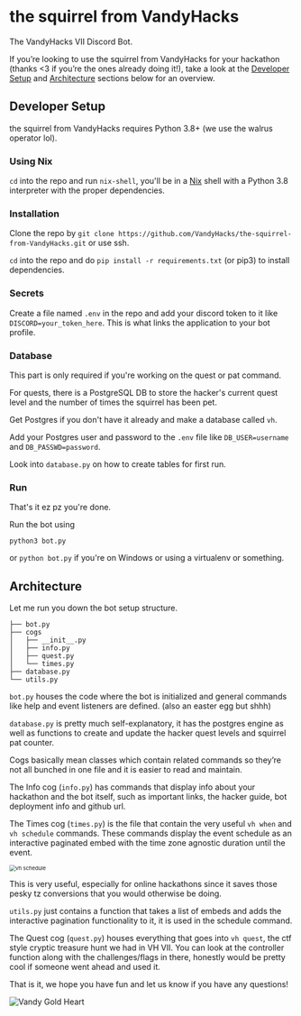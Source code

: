 # the squirrel from VandyHacks

The VandyHacks VII Discord Bot.

If you’re looking to use the squirrel from VandyHacks for your hackathon (thanks <3 if you’re the ones already doing it!), take a look at the [Developer Setup](#developer-setup) and [Architecture](#architecture) sections below for an overview. 

## Developer Setup

the squirrel from VandyHacks requires Python 3.8+ (we use the walrus operator lol).

### Using Nix
`cd` into the repo and run `nix-shell`, you'll be in a [Nix](https://nixos.org) shell with a Python 3.8 interpreter with the proper dependencies.

### Installation

Clone the repo by 
`git clone https://github.com/VandyHacks/the-squirrel-from-VandyHacks.git` or use ssh.

`cd` into the repo and do `pip install -r requirements.txt` (or pip3) to install dependencies.

### Secrets

Create a file named `.env` in the repo and add your discord token to it like `DISCORD=your_token_here`.
This is what links the application to your bot profile.

### Database
This part is only required if you're working on the quest or pat command.

For quests, there is a PostgreSQL DB to store the hacker's current quest level and the number of 
times the squirrel has been pet.

Get Postgres if you don't have it already and make a database called `vh`.

Add your Postgres user and password to the `.env` file like `DB_USER=username` and `DB_PASSWD=password`.

Look into `database.py` on how to create tables for first run.

### Run

That's it ez pz you're done.

Run the bot using 

```commandline
python3 bot.py
```
or `python bot.py` if you're on Windows or using a virtualenv or something.

## Architecture

Let me run you down the bot setup structure.

```
├── bot.py
├── cogs
│   ├── __init__.py
│   ├── info.py
│   ├── quest.py
│   └── times.py
├── database.py
└── utils.py
```

`bot.py` houses the code where the bot is initialized and general commands like help and event listeners are defined. (also an easter egg but shhh)

`database.py` is pretty much self-explanatory, it has the postgres engine as well as functions to create and update the hacker quest levels and squirrel pat counter. 

Cogs basically mean classes which contain related commands so they’re not all bunched in one file and it is easier to read and maintain.

The Info cog (`info.py`) has commands that display info about your hackathon and the bot itself, such as important links, the hacker guide, bot deployment info and github url.

The Times cog (`times.py`) is the file that contain the very useful `vh when` and `vh schedule` commands. These commands display the event schedule as an interactive paginated embed with the time zone agnostic duration until the event.

<img src="https://i.imgur.com/XFyPN2o.png" alt="vh schedule" style="zoom: 67%;" />

This is very useful, especially for online hackathons since it saves those pesky tz conversions that you would otherwise be doing. 

`utils.py` just contains a function that takes a list of embeds and adds the interactive pagination functionality to it, it is used in the schedule command.

The Quest cog (`quest.py`) houses everything that goes into `vh quest`, the ctf style cryptic treasure hunt we had in VH VII. You can look at the controller function along with the challenges/flags in there, honestly would be pretty cool if someone went ahead and used it.

That is it, we hope you have fun and let us know if you have any questions!

![Vandy Gold Heart](https://cdn.discordapp.com/attachments/424321814702063647/750174332982001746/gold_heart.png)
